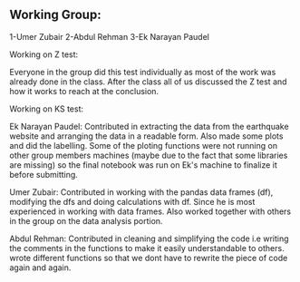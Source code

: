 ## Working Group:
1-Umer Zubair
2-Abdul Rehman
3-Ek Narayan Paudel

Working on Z test:

Everyone in the group did this test individually as most of the work was already done in the class. After the class all of us discussed the Z test and how it works to reach at the conclusion.


Working on KS test:

Ek Narayan Paudel: Contributed in extracting the data from the earthquake website and arranging the data in a readable form. Also made some plots and did the labelling. Some of the ploting functions were not running on other group members machines (maybe due to the fact that some libraries are missing) so the final notebook was run on Ek's machine to finalize it before submitting. 

Umer Zubair: Contributed in working with the pandas data frames (df), modifying the dfs and doing calculations with df. Since he is most experienced in working with data frames. Also worked together with others in the group on the data analysis portion. 

Abdul Rehman: Contributed in cleaning and simplifying the code i.e writing the comments in the functions to make it easily understandable to others. wrote different functions so that we dont have to rewrite the piece of code again and again. 

 

 

